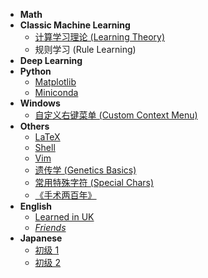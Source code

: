 - **Math**
- **Classic Machine Learning**
  - [计算学习理论 (Learning Theory)](ml/learning-theory)
  - 规则学习 (Rule Learning)
- **Deep Learning**
- **Python**
  - [Matplotlib](python/matplotlib.md)
  - [Miniconda](python/miniconda.md)
- **Windows**
  - [自定义右键菜单 (Custom Context Menu)](windows/context-menu.md)
- **Others**
  - [LaTeX](others/latex.md)
  - [Shell](others/shell.md)
  - [Vim](others/vim.md)
  - [遗传学 (Genetics Basics)](others/genetics.md)
  - [常用特殊字符 (Special Chars)](others/characters.md)
  - [《手术两百年》](others/200-years-of-surgery.md)
- **English**
  - [Learned in UK](english/learned-in-uk.md)
  - [*Friends*](english/friends/s01e01.md)
- **Japanese**
  - [初级 1](japanese/beginner-unit-1-3.md)
  - [初级 2](japanese/beginner-unit-4-6.md)